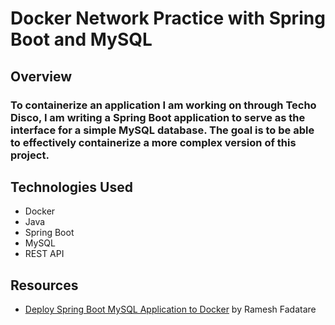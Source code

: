 # Docker Network Practice with Spring Boot and MySQL

## Overview
### To containerize an application I am working on through Techo Disco, I am writing a Spring Boot application to serve as the interface for a simple MySQL database. The goal is to be able to effectively containerize a more complex version of this project.

## Technologies Used
* Docker
* Java
* Spring Boot
* MySQL
* REST API

## Resources
* [Deploy Spring Boot MySQL Application to Docker](https://www.javaguides.net/2022/12/deploy-spring-boot-mysql-application-to-docker.html) by Ramesh Fadatare
